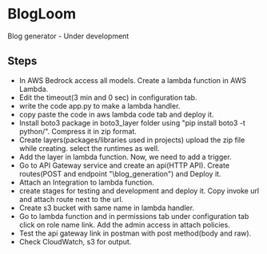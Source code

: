 # BlogLoom
Blog generator - Under development
## Steps
- In AWS Bedrock access all models. Create a lambda function in AWS Lambda.
- Edit the timeout(3 min and 0 sec) in configuration tab.
- write the code app.py to make a lambda handler.
- copy paste the code in aws lambda code tab and deploy it.
- Install boto3 package in boto3_layer folder using "pip install boto3 -t python/". Compress it in zip format.
- Create layers(packages/libraries used in projects) upload the zip file while creating. select the runtimes as well.
- Add the layer in lambda function. Now, we need to add a trigger.
- Go to API Gateway service and create an api(HTTP API). Create routes(POST and endpoint "\blog_generation") and Deploy it.
- Attach an Integration to lambda function. 
- create stages for testing and development and deploy it. Copy invoke url and attach route next to the url.
- Create s3 bucket with same name in lambda handler.
- Go to lambda function and in permissions tab under configuration tab click on role name link. Add the admin access in attach policies.
- Test the api gateway link in postman with post method(body and raw).
- Check CloudWatch, s3 for output. 